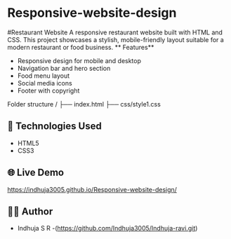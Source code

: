 # Responsive-website-design
#Restaurant Website
A responsive restaurant website built with HTML and CSS. This project showcases a stylish, mobile-friendly layout suitable for a modern restaurant or food business.
** Features**
- Responsive design for mobile and desktop
- Navigation bar and hero section
- Food menu layout
- Social media icons
- Footer with copyright
  
Folder structure
/ ├── index.html ├── css/style1.css 



## 🔧 Technologies Used

- HTML5
- CSS3

## 🌐 Live Demo
https://indhuja3005.github.io/Responsive-website-design/



## 🙋‍♀️ Author

- Indhuja S R
  -(https://github.com/Indhuja3005/Indhuja-ravi.git)






